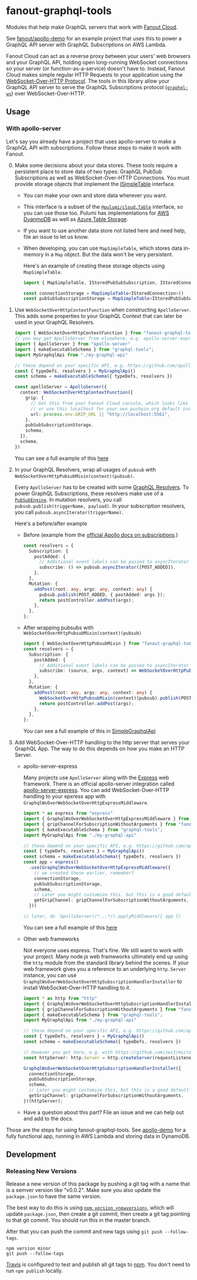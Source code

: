 # fanout-graphql-tools

Modules that help make GraphQL servers that work with [Fanout Cloud](https://fanout.io/cloud/).

See [fanout/apollo-demo](https://github.com/fanout/apollo-demo) for an example project that uses this to power a GraphQL API server with GraphQL Subscriptions on AWS Lambda.

Fanout Cloud can act as a reverse proxy between your users' web browsers and your GraphQL API, holding open long-running WebSocket connections so your server (or function-as-a-service) doesn't have to. Instead, Fanout Cloud makes simple regular HTTP Requests to your application using the [WebSocket-Over-HTTP Protocol](https://pushpin.org/docs/protocols/websocket-over-http/). The tools in this library allow your GraphQL API server to serve the GraphQL Subscriptions protocol ([`graphql-ws`](https://github.com/apollographql/subscriptions-transport-ws/blob/master/PROTOCOL.md)) over WebSocket-Over-HTTP.

## Usage

### With apollo-server

Let's say you already have a project that uses apollo-server to make a GraphQL API with subscriptions. Follow these steps to make it work with Fanout.

0. Make some decisions about your data stores. These tools require a persistent place to store data of two types: GraphQL PubSub Subscriptions as well as WebSocket-Over-HTTP Connections. You must provide storage objects that implement the [ISimpleTable](./src/simple-table/SimpleTable.ts) interface.
    * You can make your own and store data wherever you want.
    * This interface is a subset of the [`@pulumi/cloud.Table`](https://www.pulumi.com/docs/reference/pkg/nodejs/pulumi/cloud/#Table) interface, so you can use those too. Pulumi has implementations for [AWS DyanmoDB](https://github.com/pulumi/pulumi-cloud/blob/master/aws/table.ts) as well as [Azure Table Storage](https://github.com/pulumi/pulumi-cloud/blob/master/azure/table.ts).
    * If you want to use another data store not listed here and need help, file an issue to let us know.
    * When developing, you can use `MapSimpleTable`, which stores data in-memory in a `Map` object. But the data won't be very persistent.

        Here's an example of creating these storage objects using `MapSimpleTable`.
        ```typescript
        import { MapSimpleTable, IStoredPubSubSubscription, IStoredConnection } from "fanout-graphql-tools"

        const connectionStorage = MapSimpleTable<IStoredConnection>()
        const pubSubSubscriptionStorage = MapSimpleTable<IStoredPubSubSubscription>()
        ```

1. Use `WebSocketOverHttpContextFunction` when constructing `ApolloServer`. This adds some properties to your GraphQL Context that can later be used in your GraphQL Resolvers.

    ```typescript
    import { WebSocketOverHttpContextFunction } from "fanout-graphql-tools"
    // you may get ApolloServer from elsewhere, e.g. apollo-server-express
    import { ApolloServer } from "apollo-server"
    import { makeExecutableSchema } from "graphql-tools";
    import MyGraphqlApi from "./my-graphql-api"

    // these depend on your specific API, e.g. https://github.com/apollographql/apollo-server#installation-standalone
    const { typeDefs, resolvers } = MyGraphqlApi()
    const schema = makeExecutableSchema({ typeDefs, resolvers })

    const apolloServer = ApolloServer({
      context: WebSocketOverHttpContextFunction({
        grip: {
          // Get this from your Fanout Cloud console, which looks like https://api.fanout.io/realm/{realm-id}?iss={realm-id}&key=base64:{realm-key}
          // or use this localhost for your own pushpin.org default installation
          url: process.env.GRIP_URL || "http://localhost:5561",
        },
        pubSubSubscriptionStorage,
        schema,
      }),
      schema,
    })
    ```

    You can see a full example of this [here](./src/examples/apollo-server-express-api.ts)

2.
    In your GraphQL Resolvers, wrap all usages of `pubsub` with `WebSocketOverHttpPubsubMixin(context)(pubsub)`.
    
    Every `ApolloServer` has to be created with some [GraphQL Resolvers](https://www.apollographql.com/docs/graphql-tools/resolvers/). To power GraphQL Subscriptions, these resolvers make use of a [`PubSubEngine`](https://www.apollographql.com/docs/apollo-server/features/subscriptions/#subscriptions-example). In mutation resolvers, you call `pubsub.publish(triggerName, payload)`. In your subscription resolvers, you call `pubsub.asyncIterator(triggerName)`.

    Here's a before/after example

    * Before (example from the [official Apollo docs on subscriptions](https://www.apollographql.com/docs/apollo-server/features/subscriptions/#subscriptions-example).)
      ```typescript
      const resolvers = {
        Subscription: {
          postAdded: {
            // Additional event labels can be passed to asyncIterator creation
            subscribe: () => pubsub.asyncIterator([POST_ADDED]),
          },
        },
        Mutation: {
          addPost(root: any, args: any, context: any) {
            pubsub.publish(POST_ADDED, { postAdded: args });
            return postController.addPost(args);
          },
        },
      };
      ```
    * After wrapping pubsubs with `WebSocketOverHttpPubsubMixin(context)(pubsub)`
      ```typescript
      import { WebSocketOverHttpPubsubMixin } from "fanout-graphql-tools"
      const resolvers = {
        Subscription: {
          postAdded: {
            // Additional event labels can be passed to asyncIterator creation
            subscribe: (source, args, context) => WebSocketOverHttpPubsubMixin(context)(pubsub).asyncIterator([POST_ADDED]),
          },
        },
        Mutation: {
          addPost(root: any, args: any, context: any) {
            WebSocketOverHttpPubsubMixin(context)(pubsub).publish(POST_ADDED, { postAdded: args });
            return postController.addPost(args);
          },
        },
      };
      ```

      You can see a full example of this in [SimpleGraphqlApi](./src/simple-graphql-api/SimpleGraphqlApi.ts)

3. Add WebSocket-Over-HTTP handling to the http server that serves your GraphQL App. The way to do this depends on how you make an HTTP Server.
    * apollo-server-express

      Many projects use `ApolloServer` along with the [Express](https://expressjs.com/) web framework. There is an official apollo-server integration called [apollo-server-express](https://github.com/apollographql/apollo-server/tree/master/packages/apollo-server-express). You can add WebSocket-Over-HTTP handling to your epxress app with `GraphqlWsOverWebSocketOverHttpExpressMiddleware`.

      ```typescript
      import * as express from "express"
      import { GraphqlWsOverWebSocketOverHttpExpressMiddleware } from "fanout-graphql-tools"
      import { gripChannelForSubscriptionWithoutArguments } from "fanout-graphql-tools"
      import { makeExecutableSchema } from "graphql-tools";
      import MyGraphqlApi from "./my-graphql-api"

      // these depend on your specific API, e.g. https://github.com/apollographql/apollo-server#installation-standalone
      const { typeDefs, resolvers } = MyGraphqlApi()
      const schema = makeExecutableSchema({ typeDefs, resolvers })
      const app = express()
        .use(GraphqlWsOverWebSocketOverHttpExpressMiddleware({
          // we created these earlier, remember?
          connectionStorage,
          pubSubSubscriptionStorage,
          schema,
          // Later you might customize this, but this is a good default to start with
          getGripChannel: gripChannelForSubscriptionWithoutArguments,
        }))
      
      // later, do `ApolloServer(/*...*/).applyMiddleware({ app })
      ```

      You can see a full example of this [here](./src/examples/apollo-server-express-api.ts)

    * Other web frameworks

      Not everyone uses express. That's fine. We still want to work with your project. Many node.js web frameworks ultimately end up using the `http` module from the standard library behind the scenes. If your web framework gives you a reference to an underlying `http.Server` instance, you can use `GraphqlWsOverWebSocketOverHttpSubscriptionHandlerInstaller` to install WebSocket-Over-HTTP handling to it.

      ```typescript
      import * as http from "http"
      import { GraphqlWsOverWebSocketOverHttpSubscriptionHandlerInstaller } from "fanout-graphql-tools"
      import { gripChannelForSubscriptionWithoutArguments } from "fanout-graphql-tools"
      import { makeExecutableSchema } from "graphql-tools";
      import MyGraphqlApi from "./my-graphql-api"

      // these depend on your specific API, e.g. https://github.com/apollographql/apollo-server#installation-standalone
      const { typeDefs, resolvers } = MyGraphqlApi()
      const schema = makeExecutableSchema({ typeDefs, resolvers })
      
      // However you get here, e.g. with https://github.com/zeit/micro
      const httpServer: http.Server = http.createServer(requestListener)

      GraphqlWsOverWebSocketOverHttpSubscriptionHandlerInstaller({
        connectionStorage,
        pubSubSubscriptionStorage,
        schema,
        // Later you might customize this, but this is a good default to start with
        getGripChannel: gripChannelForSubscriptionWithoutArguments,
      })(httpServer);

      ```
    * Have a question about this part? File an issue and we can help out and add to the docs.

Those are the steps for using fanout-graphql-tools. See [apollo-demo](https://github.com/fanout/apollo-demo) for a fully functional app, running in AWS Lambda and storing data in DynamoDB.

## Development

### Releasing New Versions

Release a new version of this package by pushing a git tag with a name that is a semver version like "v0.0.2".
Make sure you also update the `package.json` to have the same version.

The best way to do this is using [`npm version <newversion>`](https://docs.npmjs.com/cli/version), which will update `package.json`, then create a git commit, then create a git tag pointing to that git commit. You should run this in the master branch.

After that you can push the commit and new tags using `git push --follow-tags`.

```
npm version minor
git push --follow-tags
```

[Travis](https://travis-ci.org/fanout/fanout-graphql-tools) is configured to test and publish all git tags to [npm](https://www.npmjs.com/package/fanout-graphql-tools). You don't need to run `npm publish` locally.
